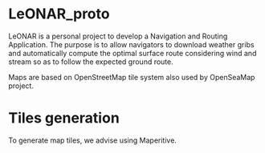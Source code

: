# LeONAR_proto

LeONAR is a personal project to develop a Navigation and Routing Application. The purpose is to allow navigators to download weather gribs and automatically compute the optimal surface route considering wind and stream so as to follow the expected ground route.

Maps are based on OpenStreetMap tile system also used by OpenSeaMap project.

# Tiles generation

To generate map tiles, we advise using Maperitive.
